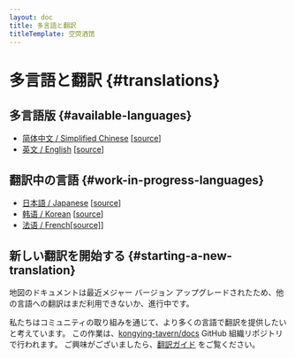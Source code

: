 ```yaml
---
layout: doc
title: 多言語と翻訳
titleTemplate: 空荧酒馆
---
```


# 多言語と翻訳 {#translations}

## 多言語版 {#available-languages}

- [简体中文 / Simplified Chinese](../index.md) [[source](https://github.com/kongying-tavern/docs/tree/next/src/)]
- [英文 / English](../en/index.md) [[source](https://github.com/kongying-tavern/docs/tree/next/src/en)]

## 翻訳中の言語 {#work-in-progress-languages}

- [日本語 / Japanese](#) [[source](https://github.com/kongying-tavern/docs/tree/next/src/ja)]
- [韩语 / Korean](../ko/index.md) [[source](https://github.com/kongying-tavern/docs/tree/next/src/kr)]
- [法语 / French](../fr/index.md)[[source]](https://github.com/kongying-tavern/docs/tree/next/src/fr)]

## 新しい翻訳を開始する {#starting-a-new-translation}

地図のドキュメントは最近メジャー バージョン アップグレードされたため、他の言語への翻訳はまだ利用できないか、進行中です。

私たちはコミュニティの取り組みを通じて、より多くの言語で翻訳を提供したいと考えています。 この作業は、[kongying-tavern/docs](https://github.com/kongying-tavern/docs) GitHub 組織リポジトリで行われます。 ご興味がございましたら、[翻訳ガイド](https://github.com/kongying-tavern/docs/blob/next/.github/translation-guide.md) をご覧ください。
